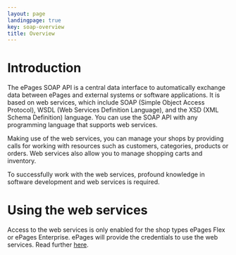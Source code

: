 ```yaml
---
layout: page
landingpage: true
key: soap-overview
title: Overview
---
```


# Introduction

The ePages SOAP API is a central data interface to automatically exchange data between ePages and external systems or software  applications.
It is based on web services, which include SOAP (Simple Object Access Protocol), WSDL (Web Services Definition Language), and the XSD (XML Schema Definition) language.
You can use the SOAP API with any programming language that supports web services.

Making use of the web services, you can manage your shops by providing calls for working with resources such as customers, categories, products or orders.
Web services also allow you to manage shopping carts and inventory.

To successfully work with the web services, profound knowledge in software development and web services is required.

# Using the web services

Access to the web services is only enabled for the shop types ePages Flex or ePages Enterprise.
ePages will provide the credentials to use the web services. Read further [here](page:soap-access).
